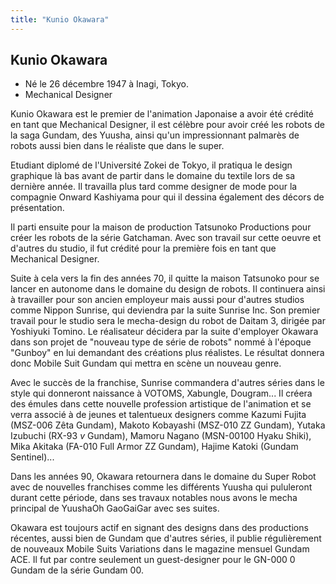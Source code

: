 ```yaml
---
title: "Kunio Okawara"
---
```


Kunio Okawara
-------------


* Né le 26 décembre 1947 à Inagi, Tokyo.
* Mechanical Designer


Kunio Okawara est le premier de l'animation Japonaise a avoir été crédité en tant que Mechanical Designer, il est célèbre pour avoir créé les robots de la saga Gundam, des Yuusha, ainsi qu'un impressionnant palmarès de robots aussi bien dans le réaliste que dans le super.


Etudiant diplomé de l'Université Zokei de Tokyo, il pratiqua le design graphique là bas avant de partir dans le domaine du textile lors de sa dernière année. Il travailla plus tard comme designer de mode pour la compagnie Onward Kashiyama pour qui il dessina également des décors de présentation.


Il parti ensuite pour la maison de production Tatsunoko Productions pour créer les robots de la série Gatchaman. Avec son travail sur cette oeuvre et d'autres du studio, il fut crédité pour la première fois en tant que Mechanical Designer.


Suite à cela vers la fin des années 70, il quitte la maison Tatsunoko pour se lancer en autonome dans le domaine du design de robots. Il continuera ainsi à travailler pour son ancien employeur mais aussi pour d'autres studios comme Nippon Sunrise, qui deviendra par la suite Sunrise Inc. Son premier travail pour le studio sera le mecha-design du robot de Daitam 3, dirigée par Yoshiyuki Tomino. Le réalisateur décidera par la suite d'employer Okawara dans son projet de "nouveau type de série de robots" nommé à l'époque "Gunboy" en lui demandant des créations plus réalistes. Le résultat donnera donc Mobile Suit Gundam qui mettra en scène un nouveau genre.


Avec le succès de la franchise, Sunrise commandera d'autres séries dans le style qui donneront naissance à VOTOMS, Xabungle, Dougram... Il créera des émules dans cette nouvelle profession artistique de l'animation et se verra associé à de jeunes et talentueux designers comme Kazumi Fujita (MSZ-006 Zêta Gundam), Makoto Kobayashi (MSZ-010 ZZ Gundam), Yutaka Izubuchi (RX-93 *v* Gundam), Mamoru Nagano (MSN-00100 Hyaku Shiki), Mika Akitaka (FA-010 Full Armor ZZ Gundam), Hajime Katoki (Gundam Sentinel)...


Dans les années 90, Okawara retournera dans le domaine du Super Robot avec de nouvelles franchises comme les différents Yuusha qui pululeront durant cette période, dans ses travaux notables nous avons le mecha principal de YuushaOh GaoGaiGar avec ses suites.


Okawara est toujours actif en signant des designs dans des productions récentes, aussi bien de Gundam que d'autres séries, il publie régulièrement de nouveaux Mobile Suits Variations dans le magazine mensuel Gundam ACE. Il fut par contre seulement un guest-designer pour le GN-000 0 Gundam de la série Gundam 00.

